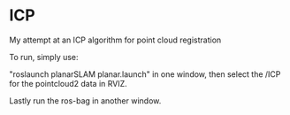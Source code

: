 # ICP
My attempt at an ICP algorithm for point cloud registration

To run, simply use:

"roslaunch planarSLAM planar.launch" in one window, then select the /ICP for the pointcloud2 data in RVIZ.

Lastly run the ros-bag in another window.
